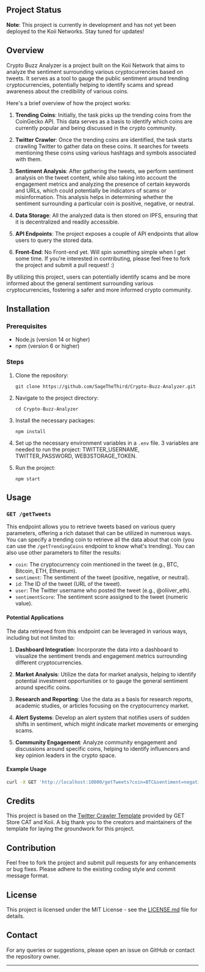 ## Project Status

**Note**: This project is currently in development and has not yet been deployed to the Koii Networks. Stay tuned for updates!

## Overview

Crypto Buzz Analyzer is a project built on the Koii Network that aims to analyze the sentiment surrounding various cryptocurrencies based on tweets. It serves as a tool to gauge the public sentiment around trending cryptocurrencies, potentially helping to identify scams and spread awareness about the credibility of various coins.

Here's a brief overview of how the project works:

1. **Trending Coins**: Initially, the task picks up the trending coins from the CoinGecko API. This data serves as a basis to identify which coins are currently popular and being discussed in the crypto community.

2. **Twitter Crawler**: Once the trending coins are identified, the task starts crawling Twitter to gather data on these coins. It searches for tweets mentioning these coins using various hashtags and symbols associated with them.

3. **Sentiment Analysis**: After gathering the tweets, we perform sentiment analysis on the tweet content, while also taking into account the engagement metrics and analyzing the presence of certain keywords and URLs, which could potentially be indicators of scams or misinformation. This analysis helps in determining whether the sentiment surrounding a particular coin is positive, negative, or neutral.

4. **Data Storage**: All the analyzed data is then stored on IPFS, ensuring that it is decentralized and readily accessible.

5. **API Endpoints**: The project exposes a couple of API endpoints that allow users to query the stored data.

6. **Front-End**: No Front-end yet. Will spin something simple when I get some time. If you're interested in contributing, please feel free to fork the project and submit a pull request! :)

By utilizing this project, users can potentially identify scams and be more informed about the general sentiment surrounding various cryptocurrencies, fostering a safer and more informed crypto community.


## Installation

### Prerequisites

- Node.js (version 14 or higher)
- npm (version 6 or higher)

### Steps

1. Clone the repository:
   ```
   git clone https://github.com/SageTheThird/Crypto-Buzz-Analyzer.git
   ```
   
2. Navigate to the project directory:
   ```
   cd Crypto-Buzz-Analyzer
   ```

3. Install the necessary packages:
   ```
   npm install
   ```

4. Set up the necessary environment variables in a `.env` file. 3 variables are needed to run the project: TWITTER_USERNAME, TWITTER_PASSWORD, WEB3STORAGE_TOKEN.

5. Run the project:
   ```
   npm start
   ```

## Usage

### `GET /getTweets`

This endpoint allows you to retrieve tweets based on various query parameters, offering a rich dataset that can be utilized in numerous ways. You can specify a trending coin to retrieve all the data about that coin (you can use the `/getTrendingCoins` endpoint to know what's trending). You can also use other parameters to filter the results:

- `coin`: The cryptocurrency coin mentioned in the tweet (e.g., BTC, Bitcoin, ETH, Ethereum).
- `sentiment`: The sentiment of the tweet (positive, negative, or neutral).
- `id`: The ID of the tweet (URL of the tweet).
- `user`: The Twitter username who posted the tweet (e.g., @oliiver_eth).
- `sentimentScore`: The sentiment score assigned to the tweet (numeric value).

#### Potential Applications

The data retrieved from this endpoint can be leveraged in various ways, including but not limited to:

1. **Dashboard Integration**: Incorporate the data into a dashboard to visualize the sentiment trends and engagement metrics surrounding different cryptocurrencies.
   
2. **Market Analysis**: Utilize the data for market analysis, helping to identify potential investment opportunities or to gauge the general sentiment around specific coins.

3. **Research and Reporting**: Use the data as a basis for research reports, academic studies, or articles focusing on the cryptocurrency market.

4. **Alert Systems**: Develop an alert system that notifies users of sudden shifts in sentiment, which might indicate market movements or emerging scams.

5. **Community Engagement**: Analyze community engagement and discussions around specific coins, helping to identify influencers and key opinion leaders in the crypto space.

#### Example Usage

```sh
curl -X GET 'http://localhost:10000/getTweets?coin=BTC&sentiment=negative'
```

## Credits

This project is based on the [Twitter Crawler Template](https://github.com/GET-Store-CAT/twitter-crawler) provided by GET Store CAT and Koii. A big thank you to the creators and maintainers of the template for laying the groundwork for this project.

## Contribution

Feel free to fork the project and submit pull requests for any enhancements or bug fixes. Please adhere to the existing coding style and commit message format.

## License

This project is licensed under the MIT License - see the [LICENSE.md](LICENSE.md) file for details.

## Contact

For any queries or suggestions, please open an issue on GitHub or contact the repository owner.

---
